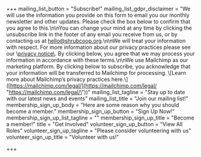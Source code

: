 +++
mailing_list_button = "Subscribe!"
mailing_list_gdpr_disclaimer = "We will use the information you provide on this form to email you our monthly newsletter and other updates. Please check the box below to confirm that you agree to this.\n\nYou can change your mind at any time by clicking the unsubscribe link in the footer of any email you receive from us, or by contacting us at hello@shrubcoop.org.\n\nWe will treat your information with respect. For more information about our privacy practices please see our \\[privacy notice\\]([http://localhost:1313/privacy](http://localhost:1313/privacy)). By clicking below, you agree that we may process your information in accordance with these terms.\n\nWe use Mailchimp as our marketing platform. By clicking below to subscribe, you acknowledge that your information will be transferred to Mailchimp for processing. \\[Learn more about Mailchimp’s privacy practices here.\\]([https://mailchimp.com/legal/](https://mailchimp.com/legal/ \"https://mailchimp.com/legal/\"))"
mailing_list_tagline = "Stay up to date with our latest news and events"
mailing_list_title = "Join our mailing list!"
membership_sign_up_body = "Here are some reason why you should become a member."
membership_sign_up_button = "Sign Up Now!"
membership_sign_up_list_tagline = ""
membership_sign_up_title = "Become a member!"
title = "Get Involved"
volunteer_sign_up_button = "View All Roles"
volunteer_sign_up_tagline = "Please consider volunteering with us"
volunteer_sign_up_title = "Volunteer with us!"

+++
